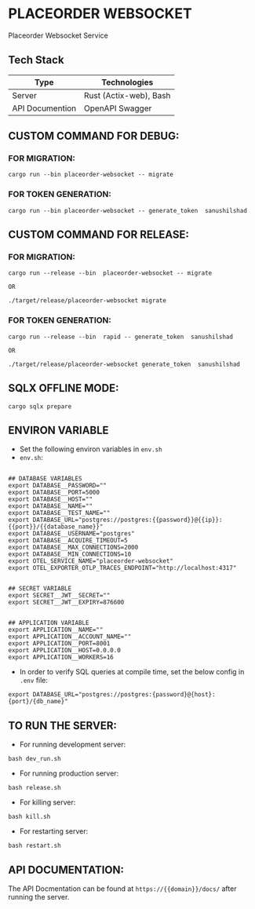 
# PLACEORDER WEBSOCKET
 
Placeorder Websocket Service

## Tech Stack
| Type | Technologies |
|---|---|
| Server | Rust (Actix-web), Bash |
| API Documention | OpenAPI Swagger |


## CUSTOM COMMAND FOR DEBUG:
### FOR MIGRATION:
```
cargo run --bin placeorder-websocket -- migrate
```

### FOR TOKEN GENERATION:
```
cargo run --bin placeorder-websocket -- generate_token  sanushilshad
```

## CUSTOM COMMAND FOR RELEASE:
### FOR MIGRATION:

    cargo run --release --bin  placeorder-websocket -- migrate

    OR 

    ./target/release/placeorder-websocket migrate

### FOR TOKEN GENERATION:
```
cargo run --release --bin  rapid -- generate_token  sanushilshad

OR 

./target/release/placeorder-websocket generate_token  sanushilshad
```

## SQLX OFFLINE MODE:

```
cargo sqlx prepare
```

## ENVIRON VARIABLE 
- Set the following environ variables in `env.sh`
- `env.sh`:
```

## DATABASE VARIABLES
export DATABASE__PASSWORD=""
export DATABASE__PORT=5000
export DATABASE__HOST=""
export DATABASE__NAME=""
export DATABASE__TEST_NAME=""
export DATABASE_URL="postgres://postgres:{{password}}@{{ip}}:{{port}}/{{database_name}}"
export DATABASE__USERNAME="postgres"
export DATABASE__ACQUIRE_TIMEOUT=5
export DATABASE__MAX_CONNECTIONS=2000
export DATABASE__MIN_CONNECTIONS=10
export OTEL_SERVICE_NAME="placeorder-websocket"
export OTEL_EXPORTER_OTLP_TRACES_ENDPOINT="http://localhost:4317"


## SECRET VARIABLE
export SECRET__JWT__SECRET=""
export SECRET__JWT__EXPIRY=876600


## APPLICATION VARIABLE
export APPLICATION__NAME=""
export APPLICATION__ACCOUNT_NAME=""
export APPLICATION__PORT=8001
export APPLICATION__HOST=0.0.0.0
export APPLICATION__WORKERS=16

```


- In order to verify SQL queries at compile time, set the below config in `.env` file:
```
export DATABASE_URL="postgres://postgres:{password}@{host}:{port}/{db_name}"

```

## TO RUN THE SERVER:
- For running development server:
```
bash dev_run.sh
```
- For running production server:
```
bash release.sh
```
- For killing server:
```
bash kill.sh
```

- For restarting server:
```
bash restart.sh
```


## API DOCUMENTATION:
The API Docmentation can be found at `https://{{domain}}/docs/` after running the server.
